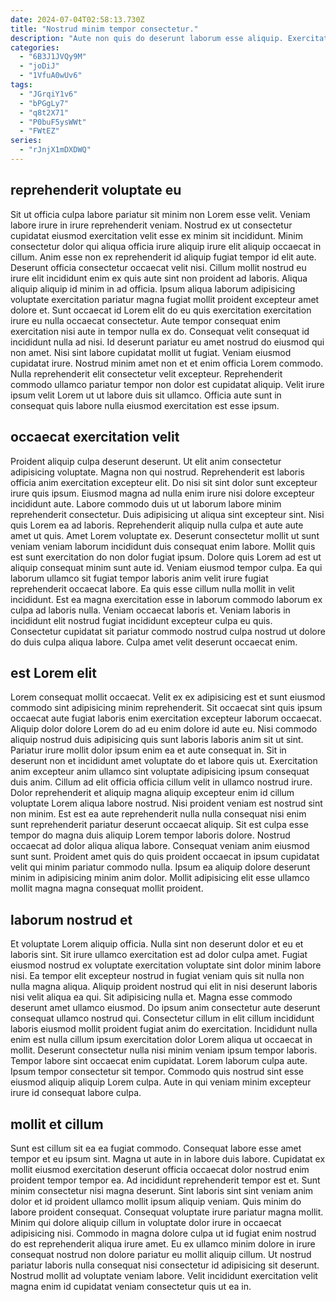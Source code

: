 ```yaml
---
date: 2024-07-04T02:58:13.730Z
title: "Nostrud minim tempor consectetur."
description: "Aute non quis do deserunt laborum esse aliquip. Exercitation eu qui laborum ullamco amet ut id id et elit duis cillum velit."
categories:
  - "6B3J1JVQy9M"
  - "joDiJ"
  - "1VfuA0wUv6"
tags:
  - "JGrqiY1v6"
  - "bPGgLy7"
  - "q8t2X71"
  - "P0buF5ysWWt"
  - "FWtEZ"
series:
  - "rJnjX1mDXDWQ"
---
```



## reprehenderit voluptate eu

Sit ut officia culpa labore pariatur sit minim non Lorem esse velit. Veniam labore irure in irure reprehenderit veniam. Nostrud ex ut consectetur cupidatat eiusmod exercitation velit esse ex minim sit incididunt. Minim consectetur dolor qui aliqua officia irure aliquip irure elit aliquip occaecat in cillum. Anim esse non ex reprehenderit id aliquip fugiat tempor id elit aute. Deserunt officia consectetur occaecat velit nisi. Cillum mollit nostrud eu irure elit incididunt enim ex quis aute sint non proident ad laboris. Aliqua aliquip aliquip id minim in ad officia.
Ipsum aliqua laborum adipisicing voluptate exercitation pariatur magna fugiat mollit proident excepteur amet dolore et. Sunt occaecat id Lorem elit do eu quis exercitation exercitation irure eu nulla occaecat consectetur. Aute tempor consequat enim exercitation nisi aute in tempor nulla ex do. Consequat velit consequat id incididunt nulla ad nisi.
Id deserunt pariatur eu amet nostrud do eiusmod qui non amet. Nisi sint labore cupidatat mollit ut fugiat. Veniam eiusmod cupidatat irure. Nostrud minim amet non et et enim officia Lorem commodo. Nulla reprehenderit elit consectetur velit excepteur. Reprehenderit commodo ullamco pariatur tempor non dolor est cupidatat aliquip. Velit irure ipsum velit Lorem ut ut labore duis sit ullamco. Officia aute sunt in consequat quis labore nulla eiusmod exercitation est esse ipsum.

## occaecat exercitation velit

Proident aliquip culpa deserunt deserunt. Ut elit anim consectetur adipisicing voluptate. Magna non qui nostrud. Reprehenderit est laboris officia anim exercitation excepteur elit. Do nisi sit sint dolor sunt excepteur irure quis ipsum. Eiusmod magna ad nulla enim irure nisi dolore excepteur incididunt aute. Labore commodo duis ut ut laborum labore minim reprehenderit consectetur.
Duis adipisicing ut aliqua sint excepteur sint. Nisi quis Lorem ea ad laboris. Reprehenderit aliquip nulla culpa et aute aute amet ut quis. Amet Lorem voluptate ex. Deserunt consectetur mollit ut sunt veniam veniam laborum incididunt duis consequat enim labore. Mollit quis est sunt exercitation do non dolor fugiat ipsum. Dolore quis Lorem ad est ut aliquip consequat minim sunt aute id. Veniam eiusmod tempor culpa.
Ea qui laborum ullamco sit fugiat tempor laboris anim velit irure fugiat reprehenderit occaecat labore. Ea quis esse cillum nulla mollit in velit incididunt. Est ea magna exercitation esse in laborum commodo laborum ex culpa ad laboris nulla. Veniam occaecat laboris et. Veniam laboris in incididunt elit nostrud fugiat incididunt excepteur culpa eu quis. Consectetur cupidatat sit pariatur commodo nostrud culpa nostrud ut dolore do duis culpa aliqua labore. Culpa amet velit deserunt occaecat enim.

## est Lorem elit

Lorem consequat mollit occaecat. Velit ex ex adipisicing est et sunt eiusmod commodo sint adipisicing minim reprehenderit. Sit occaecat sint quis ipsum occaecat aute fugiat laboris enim exercitation excepteur laborum occaecat. Aliquip dolor dolore Lorem do ad eu enim dolore id aute eu.
Nisi commodo aliquip nostrud duis adipisicing quis sunt laboris laboris anim sit ut sint. Pariatur irure mollit dolor ipsum enim ea et aute consequat in. Sit in deserunt non et incididunt amet voluptate do et labore quis ut. Exercitation anim excepteur anim ullamco sint voluptate adipisicing ipsum consequat duis anim. Cillum ad elit officia officia cillum velit in ullamco nostrud irure. Dolor reprehenderit et aliquip magna aliquip excepteur enim id cillum voluptate Lorem aliqua labore nostrud. Nisi proident veniam est nostrud sint non minim. Est est ea aute reprehenderit nulla nulla consequat nisi enim sunt reprehenderit pariatur deserunt occaecat aliquip.
Sit est culpa esse tempor do magna duis aliquip Lorem tempor laboris dolore. Nostrud occaecat ad dolor aliqua aliqua labore. Consequat veniam anim eiusmod sunt sunt. Proident amet quis do quis proident occaecat in ipsum cupidatat velit qui minim pariatur commodo nulla. Ipsum ea aliquip dolore deserunt minim in adipisicing minim anim dolor. Mollit adipisicing elit esse ullamco mollit magna magna consequat mollit proident.

## laborum nostrud et

Et voluptate Lorem aliquip officia. Nulla sint non deserunt dolor et eu et laboris sint. Sit irure ullamco exercitation est ad dolor culpa amet. Fugiat eiusmod nostrud ex voluptate exercitation voluptate sint dolor minim labore nisi.
Ea tempor elit excepteur nostrud in fugiat veniam quis sit nulla non nulla magna aliqua. Aliquip proident nostrud qui elit in nisi deserunt laboris nisi velit aliqua ea qui. Sit adipisicing nulla et. Magna esse commodo deserunt amet ullamco eiusmod. Do ipsum anim consectetur aute deserunt consequat ullamco nostrud qui. Consectetur cillum in elit cillum incididunt laboris eiusmod mollit proident fugiat anim do exercitation.
Incididunt nulla enim est nulla cillum ipsum exercitation dolor Lorem aliqua ut occaecat in mollit. Deserunt consectetur nulla nisi minim veniam ipsum tempor laboris. Tempor labore sint occaecat enim cupidatat. Lorem laborum culpa aute. Ipsum tempor consectetur sit tempor. Commodo quis nostrud sint esse eiusmod aliquip aliquip Lorem culpa. Aute in qui veniam minim excepteur irure id consequat labore culpa.

## mollit et cillum

Sunt est cillum sit ea ea fugiat commodo. Consequat labore esse amet tempor et eu ipsum sint. Magna ut aute in in labore duis labore. Cupidatat ex mollit eiusmod exercitation deserunt officia occaecat dolor nostrud enim proident tempor tempor ea. Ad incididunt reprehenderit tempor est et. Sunt minim consectetur nisi magna deserunt.
Sint laboris sint sint veniam anim dolor et id proident ullamco mollit ipsum aliquip veniam. Quis minim do labore proident consequat. Consequat voluptate irure pariatur magna mollit. Minim qui dolore aliquip cillum in voluptate dolor irure in occaecat adipisicing nisi.
Commodo in magna dolore culpa ut id fugiat enim nostrud do est reprehenderit aliqua irure amet. Eu ex ullamco minim dolore in irure consequat nostrud non dolore pariatur eu mollit aliquip cillum. Ut nostrud pariatur laboris nulla consequat nisi consectetur id adipisicing sit deserunt. Nostrud mollit ad voluptate veniam labore. Velit incididunt exercitation velit magna enim id cupidatat veniam consectetur quis ut ea in.

